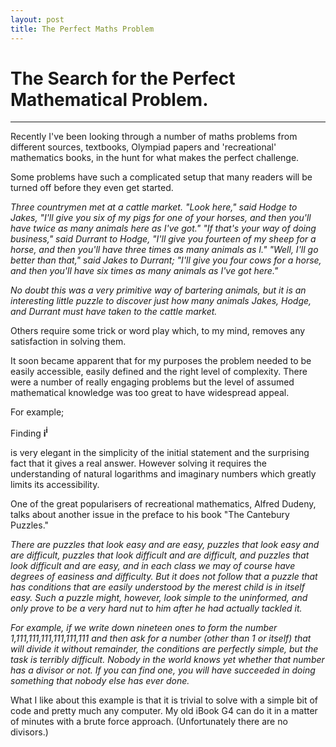 ```yaml
---
layout: post
title: The Perfect Maths Problem
---
```


# The Search for the Perfect Mathematical Problem.

-----



Recently I've been looking through a number of maths problems from different sources, textbooks, Olympiad papers and 'recreational' mathematics books, in the hunt for what makes the perfect challenge.

Some problems have such a complicated setup that many readers will be turned off before they even get started.

*Three countrymen met at a cattle market. "Look here," said Hodge to Jakes, "I'll give you six of my pigs for 
one of your horses, and then you'll have twice as many animals here as I've got." "If that's your way of doing 
business," said Durrant to Hodge, "I'll give you fourteen of my sheep for a horse, and then you'll have three 
times as many animals as I." "Well, I'll go better than that," said Jakes to Durrant; "I'll give you four cows for a 
horse, and then you'll have six times as many animals as I've got here."*


*No doubt this was a very primitive way of bartering animals, but it is an interesting little puzzle to discover just 
how many animals Jakes, Hodge, and Durrant must have taken to the cattle market.*

Others require some trick or  word play which, to my mind, removes any satisfaction in solving them.

It soon became apparent that for my purposes the problem needed to be easily accessible, easily defined and the right level of complexity. There were a number of really engaging problems but the level of assumed mathematical knowledge was too great to have widespread appeal.

For example;

Finding **i<sup>i</sup>** 

is very elegant in the simplicity of the initial statement and the surprising fact that it gives a real answer. 
However solving it requires the understanding of natural logarithms and imaginary numbers which greatly limits its accessibility.

One of the great popularisers of recreational mathematics, Alfred Dudeny, talks about another issue in the preface to his book "The Cantebury Puzzles."

  *There are puzzles that look easy and are easy, puzzles that look easy and are difficult, puzzles that look difficult and are difficult, and puzzles that look difficult and are easy, and in each class we may of course have degrees of easiness and difficulty. But it does not follow that a puzzle that has conditions that are easily understood by the merest child is in itself easy. Such a puzzle might, however, look simple to the uninformed, and only prove to be a very hard nut to him after he had actually tackled it.*
  
  *For example, if we write down nineteen ones to form the number 1,111,111,111,111,111,111 and then ask for a number (other than 1 or itself) that will divide it without remainder, the conditions are perfectly simple, but the task is terribly difficult. Nobody in the world knows yet whether that number has a divisor or not. If you can find one, you will have succeeded in doing something that nobody else has ever done.*

What I like about this example is that it is trivial to solve with a simple bit of code and pretty much any computer. My old iBook G4 can do it in a matter of minutes with a brute force approach. (Unfortunately there are no divisors.)

